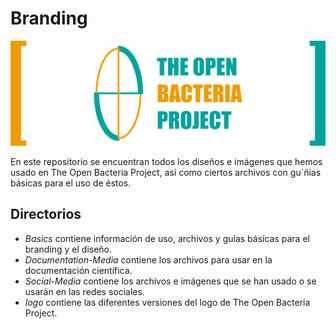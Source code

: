 # Branding
![](https://raw.githubusercontent.com/TheOpenBacteriaProject/Branding/master/Documentation-Media/Document-Header.png)

En este repositorio se encuentran todos los diseños e imágenes que hemos usado en The Open Bacteria Project, así como ciertos archivos con gu´ñias básicas para el uso de éstos.
## Directorios

* *Basics* contiene información de uso, archivos y guías básicas para el branding y el diseño.
* *Documentation-Media* contiene los archivos para usar en la documentación científica.
* *Social-Media* contiene los archivos e imágenes que se han usado o se usarán en las redes sociales.
* *logo* contiene las diferentes versiones del logo de The Open Bacteria Project.
